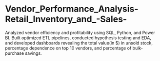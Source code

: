 # Vendor_Performance_Analysis-Retail_Inventory_and_-Sales-
Analyzed vendor efficiency and profitability using SQL, Python, and Power BI. Built optimized ETL pipelines, conducted hypothesis testing and EDA, and developed dashboards revealing the total value(in $) in unsold stock, percentage dependence on top 10 vendors, and percentage of bulk-purchase savings.

